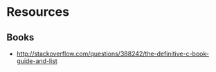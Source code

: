 # Resources

## Books

* http://stackoverflow.com/questions/388242/the-definitive-c-book-guide-and-list
